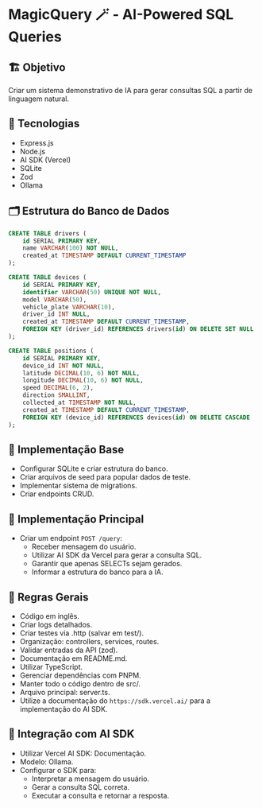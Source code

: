 # MagicQuery 🪄 - AI-Powered SQL Queries

## 🏗️ Objetivo
Criar um sistema demonstrativo de IA para gerar consultas SQL a partir de linguagem natural.

## 🔧 Tecnologias
- Express.js
- Node.js
- AI SDK (Vercel)
- SQLite
- Zod
- Ollama

## 🗂️ Estrutura do Banco de Dados

```sql
CREATE TABLE drivers (
    id SERIAL PRIMARY KEY,
    name VARCHAR(100) NOT NULL,
    created_at TIMESTAMP DEFAULT CURRENT_TIMESTAMP
);

CREATE TABLE devices (
    id SERIAL PRIMARY KEY,
    identifier VARCHAR(50) UNIQUE NOT NULL,
    model VARCHAR(50),
    vehicle_plate VARCHAR(10),
    driver_id INT NULL,
    created_at TIMESTAMP DEFAULT CURRENT_TIMESTAMP,
    FOREIGN KEY (driver_id) REFERENCES drivers(id) ON DELETE SET NULL
);

CREATE TABLE positions (
    id SERIAL PRIMARY KEY,
    device_id INT NOT NULL,
    latitude DECIMAL(10, 6) NOT NULL,
    longitude DECIMAL(10, 6) NOT NULL,
    speed DECIMAL(6, 2),
    direction SMALLINT,
    collected_at TIMESTAMP NOT NULL,
    created_at TIMESTAMP DEFAULT CURRENT_TIMESTAMP,
    FOREIGN KEY (device_id) REFERENCES devices(id) ON DELETE CASCADE
);
```

## 🚀 Implementação Base

- Configurar SQLite e criar estrutura do banco.
- Criar arquivos de seed para popular dados de teste.
- Implementar sistema de migrations.
- Criar endpoints CRUD.

## 🎯 Implementação Principal

- Criar um endpoint `POST /query`:
  - Receber mensagem do usuário.
  - Utilizar AI SDK da Vercel para gerar a consulta SQL.
  - Garantir que apenas SELECTs sejam gerados.
  - Informar a estrutura do banco para a IA.

## 📌 Regras Gerais

- Código em inglês.
- Criar logs detalhados.
- Criar testes via .http (salvar em test/).
- Organização: controllers, services, routes.
- Validar entradas da API (zod).
- Documentação em README.md.
- Utilizar TypeScript.
- Gerenciar dependências com PNPM.
- Manter todo o código dentro de src/.
- Arquivo principal: server.ts.
- Utilize a documentação do `https://sdk.vercel.ai/` para a implementação do AI SDK.

## 🧠 Integração com AI SDK

- Utilizar Vercel AI SDK: Documentação.
- Modelo: Ollama.
- Configurar o SDK para:
  - Interpretar a mensagem do usuário.
  - Gerar a consulta SQL correta.
  - Executar a consulta e retornar a resposta.